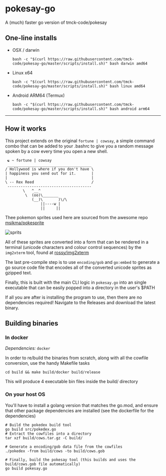 # pokesay-go
A (much) faster go version of tmck-code/pokesay

## One-line installs

- OSX / darwin
    ```shell
    bash -c "$(curl https://raw.githubusercontent.com/tmck-code/pokesay-go/master/scripts/install.sh)" bash darwin amd64
    ```
- Linux x64
    ```shell
    bash -c "$(curl https://raw.githubusercontent.com/tmck-code/pokesay-go/master/scripts/install.sh)" bash linux amd64
    ```
- Android ARM64 (Termux)
    ```shell
    bash -c "$(curl https://raw.githubusercontent.com/tmck-code/pokesay-go/master/scripts/install.sh)" bash android arm64
    ```

---

## How it works

This project extends on the original `fortune | cowsay`, a simple command combo that can be added to your .bashrc to give you a random message spoken by a cow every time you open a new shell.

```
 ☯ ~ fortune | cowsay
 ______________________________________
/ Hollywood is where if you don't have \
| happiness you send out for it.       |
|                                      |
\ -- Rex Reed                          /
 --------------------------------------
        \   ^__^
         \  (oo)\_______
            (__)\       )\/\
                ||----w |
                ||     ||
```

Thee pokemon sprites used here are sourced from the awesome repo [msikma/pokesprite](https://github.com/msikma/pokesprite)

![sprits](https://github.com/msikma/pokesprite/raw/master/resources/images/banner_gen8_2x.png)

All of these sprites are converted into a form that can be rendered in a terminal (unicode characters and colour control sequences) by the `img2xterm` tool, found at [rossy/img2xterm](https://github.com/rossy/img2xterm)

The last pre-compile step is to use `encoding/gob` and `go:embed` to generate a go source code file that encodes all of the converted unicode sprites as gzipped text.

Finally, this is built with the main CLI logic in `pokesay.go` into an single executable that can be easily popped into a directory in the user's $PATH

If all you are after is installing the program to use, then there are no dependencies required! Navigate to the Releases and download the latest binary.

## Building binaries

### In docker

_Dependencies:_ `docker`

In order to re/build the binaries from scratch, along with all the cowfile conversion, use the handy Makefile tasks

```shell
cd build && make build/docker build/release
```

This will produce 4 executable bin files inside the build/ directory

### On your host OS

You'll have to install a golang version that matches the go.mod, and ensure that other package dependencies are installed (see the dockerfile for the dependencies)

```
# Build the pokedex build tool
go build src/pokedex.go
# Extract the cowfiles into a directory
tar xzf build/cows.tar.gz -C build/

# Generate a encoding/gob data file from the cowfiles
./pokedex -from build/cows -to build/cows.gob

# Finally, build the pokesay tool (this builds and uses the build/cows.gob file automatically)
go build pokesay.go
```

